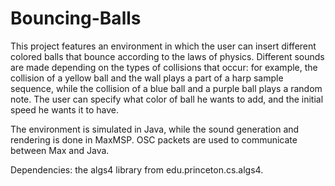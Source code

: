 # Bouncing-Balls

This project features an environment in which the user can insert different colored balls that bounce according to the laws of physics. Different sounds are made depending on the types of collisions that occur: for example, the collision of a yellow ball and the wall plays a part of a harp sample sequence, while the collision of a blue ball and a purple ball plays a random note. The user can specify what color of ball he wants to add, and the initial speed he wants it to have.

The environment is simulated in Java, while the sound generation and rendering is done in MaxMSP. OSC packets are used to communicate between Max and Java.

Dependencies: the algs4 library from edu.princeton.cs.algs4.
